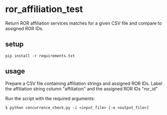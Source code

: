 # ror_affiliation_test
Return ROR affiliation services matches for a given CSV file and compare to assigned ROR IDs.

## setup
````
pip install -r requirements.txt
````

## usage
Prepare a CSV file containing affiliation strings and assigned ROR IDs. Label the affiliation string column "affiliation" and the assigned ROR IDs "ror_id"

Run the script with the required arguments:
````
$ python concurrence_check.py -i <input_file> [-o <output_file>]
````